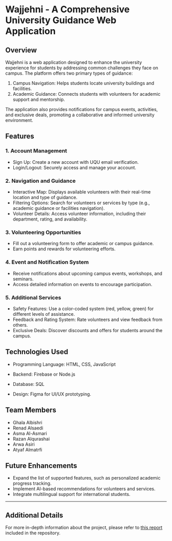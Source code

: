 # Wajjehni - A Comprehensive University Guidance Web Application 
 
## Overview 
Wajjehni is a web application designed to enhance the university experience for students by addressing common challenges they face on campus. The platform offers two primary types of guidance: 
1. Campus Navigation: Helps students locate university buildings and facilities. 
2. Academic Guidance: Connects students with volunteers for academic support and mentorship. 
 
The application also provides notifications for campus events, activities, and exclusive deals, promoting a collaborative and informed university environment. 
 
## Features 
### 1. Account Management 
- Sign Up: Create a new account with UQU email verification. 
- Login/Logout: Securely access and manage your account. 
 
### 2. Navigation and Guidance 
- Interactive Map: Displays available volunteers with their real-time location and type of guidance. 
- Filtering Options: Search for volunteers or services by type (e.g., academic guidance or facilities navigation). 
- Volunteer Details: Access volunteer information, including their department, rating, and availability. 
 
### 3. Volunteering Opportunities 
- Fill out a volunteering form to offer academic or campus guidance. 
- Earn points and rewards for volunteering efforts. 
 
### 4. Event and Notification System 
- Receive notifications about upcoming campus events, workshops, and seminars. 
- Access detailed information on events to encourage participation. 
 
### 5. Additional Services 
- Safety Features: Use a color-coded system (red, yellow, green) for different levels of assistance. 
- Feedback and Rating System: Rate volunteers and view feedback from others. 
- Exclusive Deals: Discover discounts and offers for students around the campus. 
 
## Technologies Used 
- Programming Language: HTML, CSS, JavaScript 
- Backend: Firebase or Node.js 
- Database:  SQL 
 
- Design: Figma for UI/UX prototyping. 
 
 
 
## Team Members 
- Ghala Albishri 
- Renad Alsaedi   
- Asma Al-Asmari   
- Razan Alqurashai   
- Arwa Asiri   
- Atyaf Almatrfi   
 
## Future Enhancements 
- Expand the list of supported features, such as personalized academic progress tracking. 
- Implement AI-based recommendations for volunteers and services. 
- Integrate multilingual support for international students. 
 
--- 
 
## Additional Details 
For more in-depth information about the project, please refer to [this report](https://github.com/renad371/Wajjehni/blob/main/report%20wajjhni1.pdf) included in the repository.
